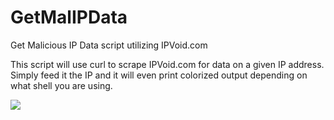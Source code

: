 # GetMalIPData
Get Malicious IP Data script utilizing IPVoid.com

This script will use curl to scrape IPVoid.com for data on a given IP address. Simply feed it the IP and it will even print colorized output depending on what shell you are using.

<img src="https://weaknetlabs.com/images/getMalIPData.png" />
